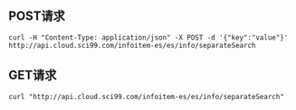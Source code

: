 ## POST请求

```
curl -H "Content-Type: application/json" -X POST -d '{"key":"value"}' http://api.cloud.sci99.com/infoitem-es/es/info/separateSearch
```

## GET请求

```
curl "http://api.cloud.sci99.com/infoitem-es/es/info/separateSearch"
```